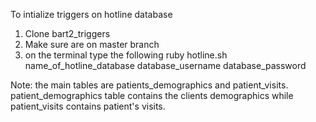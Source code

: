 To intialize triggers on hotline database
1. Clone bart2_triggers
2. Make sure are on master branch
3. on the terminal type the following
        ruby hotline.sh name_of_hotline_database database_username database_password

Note: the main tables are patients_demographics and patient_visits.
      patient_demographics table contains the clients demographics while
      patient_visits contains patient's visits.
